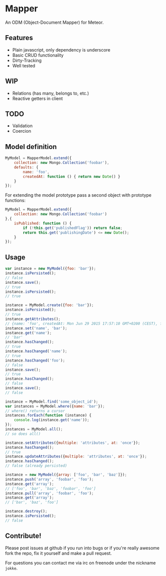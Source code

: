 # Mapper

An ODM (Object-Document Mapper) for Meteor.

## Features

- Plain javascript, only dependency is underscore
- Basic CRUD functionality
- Dirty-Tracking
- Well tested

## WIP

- Relations (has many, belongs to, etc.)
- Reactive getters in client

## TODO

- Validation
- Coercion

## Model definition

``` javascript
MyModel = MapperModel.extend({
	collection: new Mongo.Collection('foobar'),
	defaults: {
		name: 'foo',
		createdAt: function () { return new Date() }
	}
});
```

For extending the model prototype pass a second object with prototype functions:

``` javascript
MyModel = MapperModel.extend({
	collection: new Mongo.Collection('foobar')
},{
	isPublished: function () {
		if (!this.get('publishedFlag')) return false;
		return this.get('publishingDate') <= new Date();
	}
});
```

## Usage

``` javascript
var instance = new MyModel({foo: 'bar'});
instance.isPersisted();
// false
instance.save();
// true
instance.isPersisted();
// true

instance = MyModel.create({foo: 'bar'});
instance.isPersisted();
// true
instance.getAttributes();
// {name: 'foo', createdAt: Mon Jun 29 2015 17:57:10 GMT+0200 (CEST), foo: 'bar'}
instance.set('name', 'bar');
instance.get('name');
// 'bar'
instance.hasChanged();
// true
instance.hasChanged('name');
// true
instance.hasChanged('foo');
// false
instance.save();
// true
instance.hasChanged();
// false
instance.save();
// false

instance = MyModel.find('some_object_id');
var instances = MyModel.where({name: 'bar'});
// where() returns a cursor
instances.forEach(function (instance) {
	console.log(instance.get('name'));
});
instances = MyModel.all();
// so does all()

instance.setAttributes({multiple: 'attributes', at: 'once'});
instance.hasChanged();
// true
instance.updateAttributes({multiple: 'attributes', at: 'once'});
instance.hasChanged();
// false (already persisted)

instance = new MyModel({array: ['foo', 'bar', 'baz']});
instance.push('array', 'foobar', 'foo');
instance.get('array');
// ['foo', 'bar', 'baz', 'foobar', 'foo']
instance.pull('array', 'foobar', 'foo');
instance.get('array');
// ['bar', 'baz', 'foo']

instance.destroy();
instance.isPersisted();
// false
```

## Contribute!

Please post issues at github if you run into bugs or if you're really awesome
fork the repo, fix it yourself and make a pull request.

For questions you can contact me via irc on freenode under the nickname `jokke`.
